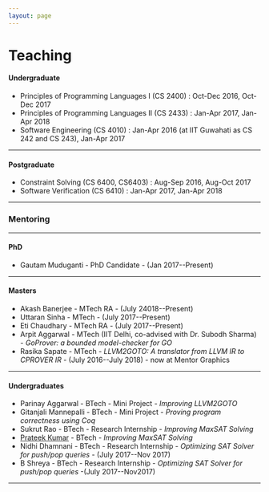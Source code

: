 ```yaml
---
layout: page
---
```


# Teaching

####  Undergraduate

* Principles of Programming Languages I (CS 2400) : Oct-Dec 2016, Oct-Dec 2017
* Principles of Programming Languages II (CS 2433) : Jan-Apr 2017, Jan-Apr 2018
* Software Engineering (CS 4010) : Jan-Apr 2016 (at IIT Guwahati as CS 242 and CS 243), Jan-Apr 2017 

---

#### Postgraduate

* Constraint Solving (CS 6400, CS6403) : Aug-Sep 2016, Aug-Oct 2017
* Software Verification (CS 6410) : Jan-Apr 2017, Jan-Apr 2018

---

### Mentoring

---

#### PhD

* Gautam Muduganti - PhD Candidate - (Jan 2017--Present)

---

#### Masters

* Akash Banerjee - MTech RA - (July 24018--Present)
* Uttaran Sinha - MTech - (July 2017--Present)
* Eti Chaudhary - MTech RA - (July 2017--Present)
* Arpit Aggarwal - MTech (IIT Delhi, co-advised with Dr. Subodh Sharma) - _GoProver: a bounded model-checker for GO_ 
* Rasika Sapate - MTech - _LLVM2GOTO: A translator from LLVM IR to CPROVER IR_ - (July 2016--July 2018) - now at Mentor Graphics

---

#### Undergraduates

* Parinay Aggarwal - BTech - Mini Project - _Improving LLVM2GOTO_
* Gitanjali Mannepalli - BTech - Mini Project - _Proving program correctness using Coq_
* Sukrut Rao - BTech - Research Internship - _Improving MaxSAT Solving_
* [Prateek Kumar](https://prateekkumar.in) - BTech - _Improving MaxSAT Solving_
* Nidhi Dhamnani - BTech - Research Internship - _Optimizing SAT Solver for push/pop queries_ - (July 2017--Nov 2017)
* B Shreya - BTech - Research Internship - _Optimizing SAT Solver for push/pop queries_ -(July 2017--Nov2017)

---
